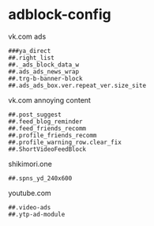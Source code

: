 # adblock-config

vk.com ads
```
###ya_direct
##.right_list
##._ads_block_data_w
##.ads_ads_news_wrap
##.trg-b-banner-block
##.ads_ads_box.ver.repeat_ver.size_site
```
vk.com annoying content
```
##.post_suggest
##.feed_blog_reminder
##.feed_friends_recomm
##.profile_friends_recomm
##.profile_warning_row.clear_fix
##.ShortVideoFeedBlock
```

shikimori.one
```
##.spns_yd_240x600   
```
youtube.com
```
##.video-ads
##.ytp-ad-module
```
